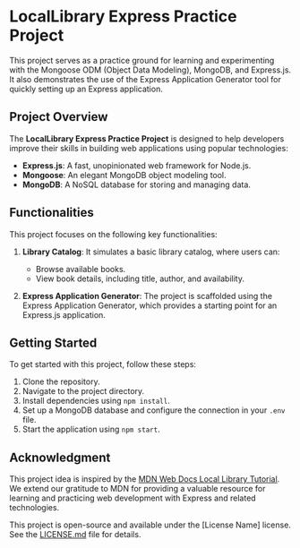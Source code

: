# LocalLibrary Express Practice Project

This project serves as a practice ground for learning and experimenting with the Mongoose ODM (Object Data Modeling), MongoDB, and Express.js. It also demonstrates the use of the Express Application Generator tool for quickly setting up an Express application.

## Project Overview

The **LocalLibrary Express Practice Project** is designed to help developers improve their skills in building web applications using popular technologies:

- **Express.js**: A fast, unopinionated web framework for Node.js.
- **Mongoose**: An elegant MongoDB object modeling tool.
- **MongoDB**: A NoSQL database for storing and managing data.

## Functionalities

This project focuses on the following key functionalities:

1. **Library Catalog**: It simulates a basic library catalog, where users can:
   - Browse available books.
   - View book details, including title, author, and availability.

2. **Express Application Generator**: The project is scaffolded using the Express Application Generator, which provides a starting point for an Express.js application.

## Getting Started

To get started with this project, follow these steps:

1. Clone the repository.
2. Navigate to the project directory.
3. Install dependencies using `npm install`.
4. Set up a MongoDB database and configure the connection in your `.env` file.
5. Start the application using `npm start`.

## Acknowledgment

This project idea is inspired by the [MDN Web Docs Local Library Tutorial](https://developer.mozilla.org/en-US/docs/Learn/Server-side/Express_Nodejs/Tutorial_local_library_website). We extend our gratitude to MDN for providing a valuable resource for learning and practicing web development with Express and related technologies.


This project is open-source and available under the [License Name] license. See the [LICENSE.md](LICENSE.md) file for details.
